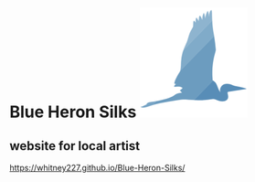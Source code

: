 # Blue Heron Silks ![logo](./assets/images/heron-nav.png)
## website for local artist
https://whitney227.github.io/Blue-Heron-Silks/


